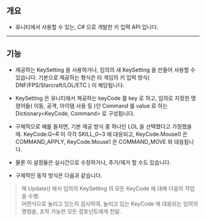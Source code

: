 ## 개요

* 유니티에서 사용할 수 있는, C# 으로 개발한 키 입력 API 입니다.

---

## 기능

* 제공하는 KeySetting 을 사용하거나, 임의의 새 KeySetting 을 만들어 사용할 수 있습니다.
 기본으로 제공하는 형식은 타 게임의 키 입력 방식( DNF/FPS/Starcraft/LOL/ETC ) 이 해당됩니다.

* KeySetting 은 유니티에서 제공하는 keyCode 를 key 로 하고, 임의로 지정한 명령어들( 이동, 공격, 아이템 사용 등 )인 Command 를 value 로 하는 Dictionary<KeyCode, Command> 로 구성됩니다.

* 구체적으로 예를 들자면, 기본 제공 방식 중 하나인 LOL 을 선택했다고 가정했을 때.
 KeyCode.Q~R 이 각각 SKILL\_0~3 에 대응되고, KeyCode.Mouse0 은 COMMAND\_APPLY, KeyCode.Mouse1 은 COMMAND\_MOVE 와 대응됩니다.

* 물론 이 설정들은 실시간으로 수정하거나, 추가/제거 할 수도 있습니다.

* 구체적인 동작 방식은 다음과 같습니다.  
>매 Update() 에서 임의의 KeySetting 의 모든 KeyCode 에 대해 다음의 작업을 수행.  
>어떤식으로 눌리고 있는지 검사하여, 눌리고 있는 KeyCode 에 대응되는 임의의 명령을, 조작 가능한 모든 컴포넌트에게 전달.
